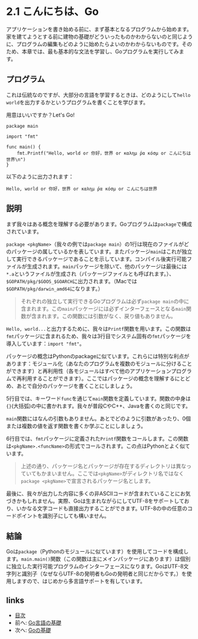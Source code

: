 # 2.1 こんにちは、Go

アプリケーションを書き始める前に、まず基本となるプログラムから始めます。家を建てようとする前に建物の基礎がどういったものかわからないのと同じように、プログラムの編集もどのように始めたらよいのかわからないものです。そのため、本章では、最も基本的な文法を学習し、Goプログラムを実行してみます。

## プログラム

これは伝統なのですが、大部分の言語を学習するときは、どのようにして`hello world`を出力するかというプログラムを書くことを学びます。

用意はいいですか？Let's Go!

	package main

	import "fmt"

	func main() {
		fmt.Printf("Hello, world or 你好，世界 or καλημ ́ρα κóσμ or こんにちは世界\n")
	}

以下のように出力されます：

	Hello, world or 你好，世界 or καλημ ́ρα κóσμ or こんにちは世界

## 説明
まず我々はある概念を理解する必要があります。Goプログラムは`package`で構成されています。

`package <pkgName>`（我々の例では`package main`）の1行は現在のファイルがどのパッケージの属しているかを表しています。またパッケージ`main`はこれが独立して実行できるパッケージであることを示しています。コンパイル後実行可能ファイルが生成されます。`main`パッケージを除いて、他のパッケージは最後には`*.a`というファイルが生成され（パッケージファイルとも呼ばれます。）、`$GOPATH/pkg/$GOOS_$GOARCH`に出力されます。（Macでは`$GOPATH/pkg/darwin_amd64`になります。）

>それぞれの独立して実行できるGoプログラムは必ず`package main`の中に含まれます。この`main`パッケージには必ずインターフェースとなる`main`関数が含まれます。この関数には引数がなく、戻り値もありません。

`Hello, world...`と出力するために、我々は`Printf`関数を用います。この関数は`fmt`パッケージに含まれるため、我々は3行目でシステム固有の`fmt`パッケージを導入しています：`import "fmt"`。

パッケージの概念はPythonのpackageに似ています。これらには特別な利点があります：モジュール化（あなたのプログラムを複数のモジュールに分けることができます）と再利用性（各モジュールはすべて他のアプリケーションプログラムで再利用することができます）。ここではパッケージの概念を理解するにとどめ、あとで自分のパッケージを書くことにしましょう。

5行目では、キーワード`func`を通じて`main`関数を定義しています。関数の中身は`{}`(大括弧)の中に書かれます。我々が普段CやC++、Javaを書くのと同じです。

`main`関数にはなんの引数もありません。あとでどのように引数があったり、0個または複数の値を返す関数を書くか学ぶことにしましょう。

6行目では、`fmt`パッケージに定義された`Printf`関数をコールします。この関数は`<pkgName>.<funcName>`の形式でコールされます。この点はPythonとよく似ています。

>上述の通り、パッケージ名とパッケージが存在するディレクトリは異なっていてもかまいません。ここでは`<pkgName>`がディレクトリ名ではなく`package <pkgName>`で宣言されるパッケージ名とします。

最後に、我々が出力した内容に多くの非ASCIIコードが含まれていることにお気づきかもしれません。実際、Goは生まれながらにしてUTF-8をサポートしており、いかなる文字コードも直接出力することができます。UTF-8の中の任意のコードポイントを識別子にしても構いません。


## 結論

Goは`package`（Pythonのモジュールに似ています）を使用してコードを構成します。`main.main()`関数（この関数は主にメインパッケージにあります）は個別に独立した実行可能プログラムのインターフェースになります。GoはUTF-8文字列と識別子（なぜならUTF-8の発明者もGoの発明者と同じだからです。）を使用しますので、はじめから多言語サポートを有しています。

## links
   * [目次](<preface.md>)
   * 前へ: [Go言語の基礎](<02.0.md>)
   * 次へ: [Goの基礎](<02.2.md>)

